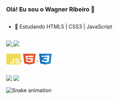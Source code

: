 ### Olá! Eu sou o Wagner Ribeiro 👋
##
- 🌱 Estudando HTML5 | CSS3 | JavaScript
##
 <div>
  <a href="https://github.com/Wagnerdribeiro">
  <img height="180em" src="https://github-readme-stats.vercel.app/api?username=wagnerdribeiro&show_icons=true&theme=blue-green&include_all_commits=true&count_private=true"/>
  <img right="180em" src="https://github-readme-stats.vercel.app/api/top-langs/?username=wagnerdribeiro&layout=compact&langs_count=7&theme=blue-green"/>
</div>
 <div style="display: inline_block"><br>
  <img align="center" alt="Rafa-Js" height="30" width="40" src="https://raw.githubusercontent.com/devicons/devicon/master/icons/javascript/javascript-plain.svg">
  <img align="center" alt="Rafa-HTML" height="30" width="40" src="https://raw.githubusercontent.com/devicons/devicon/master/icons/html5/html5-original.svg">
  <img align="center" alt="Rafa-CSS" height="30" width="40" src="https://raw.githubusercontent.com/devicons/devicon/master/icons/css3/css3-original.svg">
    </div>  
 
  ##
   <div>
  <a href = "mailto:wagnerznn1@gmail.com"><img src="https://img.shields.io/badge/Gmail-D14836?style=for-the-badge&logo=gmail&logoColor=white" target="_blank"></a>
  <a href="https://www.linkedin.com/in/wagner-ribeiro-a44511138/" target="_blank"><img src="https://img.shields.io/badge/-LinkedIn-%230077B5?style=for-the-badge&logo=linkedin&logoColor=white" target="_blank"></a>  
     </div> 
 
 ![Snake animation](https://github.com/wagnerdribeiro/wagnerdribeiro/blob/output/github-contribution-grid-snake.svg)
  
